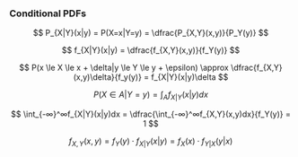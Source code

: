 ### Conditional PDFs

$$
    P_{X|Y}(x|y) = P(X=x|Y=y) = \dfrac{P_{X,Y}(x,y)}{P_Y(y)}
$$

$$
    f_{X|Y}(x|y) = \dfrac{f_{X,Y}(x,y)}{f_Y(y)}
$$

$$
    P(x \le X \le x + \delta|y \le Y \le y + \epsilon) \approx \dfrac{f_{X,Y}(x,y)\delta}{f_y(y)} = f_{X|Y}(x|y)\delta
$$

$$
    P(X \in A|Y = y) = \int_Af_{X|Y}(x|y)dx
$$

$$
    \int_{-∞}^∞f_{X|Y}(x|y)dx = \dfrac{\int_{-∞}^∞f_{X,Y}(x,y)dx}{f_Y(y)} = 1
$$

$$
    f_{X,Y}(x,y) = f_Y(y) \cdot f_{X|Y}(x|y) = f_X(x) \cdot f_{Y|X}(y|x)
$$
